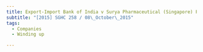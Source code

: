 ```yaml
---
title: Export-Import Bank of India v Surya Pharmaceutical (Singapore) Pte Ltd 
subtitle: "[2015] SGHC 258 / 08\_October\_2015"
tags:
  - Companies
  - Winding up

---
```


